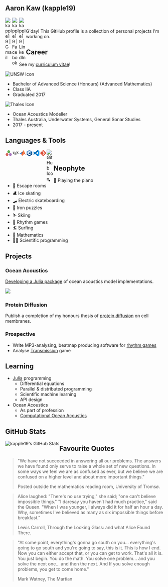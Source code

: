## Aaron Kaw (kapple19)

[<img align="left" alt="kapple19 | Gmail" width="22px" src="https://cdn.jsdelivr.net/npm/simple-icons@3.12.3/icons/gmail.svg" />][email]

[<img align="left" alt="kapple19 | Facebook" width="22px" src="https://cdn.jsdelivr.net/npm/simple-icons@3.12.3/icons/facebook.svg" />][facebook]

[<img align="left" alt="kapple19 | LinkedIn" width="22px" src="https://cdn.jsdelivr.net/npm/simple-icons@v3/icons/linkedin.svg" />][linkedin] \
\
G'day! This GitHub profile is a collection of personal projects I'm working on.

## Career

See my [curriculum vitae][cv]!

[<img align="left" alt="UNSW Icon" height="26px" src="https://iconape.com/wp-content/files/ta/195761/png/unsw-australia-university-of-new-south-wales-logo.png" />][unsw]
<br>

* Bachelor of Advanced Science (Honours) (Advanced Mathematics)
* Class IIA
* Graduated 2017

[<img align="left" alt="Thales Icon" height="22px" src="https://upload.wikimedia.org/wikipedia/commons/2/21/Thales_Logo.svg" />][thales]
<br>

* Ocean Acoustics Modeller
* Thales Australia, Underwater Systems, General Sonar Studies
* 2017 - present

## Languages & Tools

[<img align="left" alt="Julia Icon" width="22px" src="https://github.com/vscode-icons/vscode-icons/blob/master/icons/file_type_julia.svg" />][julia]
[<img align="left" alt="LaTeX Icon" width="22px" src="https://github.com/vscode-icons/vscode-icons/blob/master/icons/file_type_light_tex.svg" />][latex]
[<img align="left" alt="Matlab Icon" width="22px" src="https://github.com/vscode-icons/vscode-icons/blob/master/icons/file_type_matlab.svg" />][matlab]
[<img align="left" alt="C++ Icon" width="22px" src="https://github.com/vscode-icons/vscode-icons/blob/master/icons/file_type_cpp3.svg" />][cpp]
[<img align="left" alt="Visual Studio Code Icon" width="22px" src="https://github.com/vscode-icons/vscode-icons/blob/master/icons/file_type_vscode.svg" />][vscode]
[<img align="left" alt="Git Icon" width="22px" src="https://github.com/vscode-icons/vscode-icons/blob/master/icons/file_type_git.svg" />][git]
[<img align="left" alt="GitHub Icon" width="22px" src="https://github.com/simple-icons/simple-icons/blob/develop/icons/github.svg" />][github]
<br>

## Neophyte

* 🎹 Playing the piano
* 🔐 Escape rooms
* ⛸️ Ice skating
* 🛹 Electric skateboarding
* 🧩 Iron puzzles
* ⛷️ Skiing
* 🎵 Rhythm games
* 🏄 Surfing
* 🥧 Mathematics
* 👨‍💻 Scientific programming

## Projects
### Ocean Acoustics
[Developing a Julia package][oac] of ocean acoustics model implementations.

![](https://github.com/kapple19/OceanAcoustics.jl/blob/master/plots/raytraces/n2linear.png)

### Protein Diffusion
Publish a completion of my honours thesis of [protein diffusion][diffusion] on cell membranes.

### Prospective
* Write MP3-analysing, beatmap producing software for [rhythm games][osu]
* Analyse [Transmission][transmission] game

## Learning
* [Julia][julia] programming
  * Differential equations
  * Parallel & distributed programming
  * Scientific machine learning
  * API design
* Ocean Acoustics
  * As part of profession
  * [Computational Ocean Acoustics][acoustics_book]

## GitHub Stats

<img align="left" alt="kapple19's GitHub Stats" src="https://github-readme-stats.vercel.app/api?username=kapple19&show_icons=true&hide_border=true" />



## Favourite Quotes

> "We have not succeeded in answering all our problems. The answers we have found only serve to raise a whole set of new questions. In some ways we feel we are as confused as ever, but we believe we are confused on a higher level and about more important things."
> 
> Posted outside the mathematics reading room, University of Tromsø.

> Alice laughed: "There's no use trying," she said; "one can't believe impossible things." "I daresay you haven’t had much practice," said the Queen. "When I was younger, I always did it for half an hour a day. Why, sometimes I've believed as many as six impossible things before breakfast."
> 
> Lewis Carroll, Through the Looking Glass: and what Alice Found There.

> "At some point, everything's gonna go south on you... everything's going to go south and you're going to say, this is it. This is how I end. Now you can either accept that, or you can get to work. That's all it is. You just begin. You do the math. You solve one problem... and you solve the next one... and then the next. And If you solve enough problems, you get to come home."
> 
> Mark Watney, The Martian

[linkedin]: https://www.linkedin.com/in/aaron-kaw-392033b3/

[thales]: https://www.google.com/url?sa=t&rct=j&q=&esrc=s&source=web&cd=&ved=2ahUKEwiBjbiThv3sAhUszzgGHcTAB_wQFjAAegQICBAD&url=https%3A%2F%2Fwww.thalesgroup.com%2Fen%2Fcountries%2Fasia-pacific%2Faustralia&usg=AOvVaw0o4ME_CLs4zcheYAOAFiCH

[acoustics_book]: https://books.google.com.au/books/about/Computational_Ocean_Acoustics.html?id=eYyD6kTE8lsC&redir_esc=y

[julia]: https://julialang.org/
[oac]: https://github.com/kapple19/OceanAcoustics.jl

[diffusion]: https://github.com/kapple19/ProteinDiffusion.jl

[transmission]: https://play.google.com/store/apps/details?id=com.lojugames.games.transmission&hl=en&gl=US

[osu]: https://osu.ppy.sh/home

[matlab]: https://au.mathworks.com/products/matlab.html

[latex]: https://www.latex-project.org/

[unsw]: https://www.unsw.edu.au/

[cpp]: https://isocpp.org/

[vscode]: https://code.visualstudio.com/

[git]: https://git-scm.com/

[cv]: https://github.com/kapple19/kapple19/blob/main/cv/cv_aaronkaw.pdf

[github]: https://github.com/

[facebook]: https://www.facebook.com/aaron.kaw.98

[email]: mailto:aaron.kaw@gmail.com
